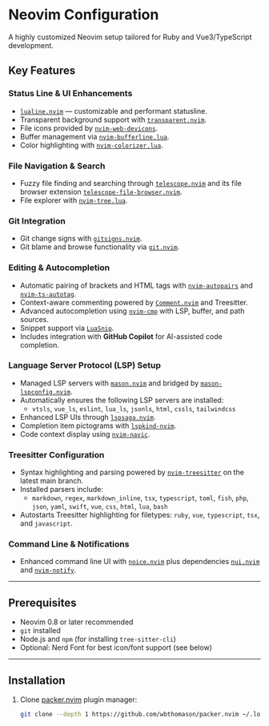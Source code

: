 # Neovim Configuration

A highly customized Neovim setup tailored for Ruby and Vue3/TypeScript development.  

## Key Features

### Status Line & UI Enhancements
- [`lualine.nvim`](https://github.com/nvim-lualine/lualine.nvim) — customizable and performant statusline.
- Transparent background support with [`transparent.nvim`](https://github.com/xiyaowong/transparent.nvim).
- File icons provided by [`nvim-web-devicons`](https://github.com/nvim-tree/nvim-web-devicons).
- Buffer management via [`nvim-bufferline.lua`](https://github.com/akinsho/nvim-bufferline.lua).
- Color highlighting with [`nvim-colorizer.lua`](https://github.com/norcalli/nvim-colorizer.lua).

### File Navigation & Search
- Fuzzy file finding and searching through [`telescope.nvim`](https://github.com/nvim-telescope/telescope.nvim) and its file browser extension [`telescope-file-browser.nvim`](https://github.com/nvim-telescope/telescope-file-browser.nvim).
- File explorer with [`nvim-tree.lua`](https://github.com/nvim-tree/nvim-tree.lua).

### Git Integration
- Git change signs with [`gitsigns.nvim`](https://github.com/lewis6991/gitsigns.nvim).
- Git blame and browse functionality via [`git.nvim`](https://github.com/dinhhuy258/git.nvim).

### Editing & Autocompletion
- Automatic pairing of brackets and HTML tags with [`nvim-autopairs`](https://github.com/windwp/nvim-autopairs) and [`nvim-ts-autotag`](https://github.com/windwp/nvim-ts-autotag).
- Context-aware commenting powered by [`Comment.nvim`](https://github.com/numToStr/Comment.nvim) and Treesitter.
- Advanced autocompletion using [`nvim-cmp`](https://github.com/hrsh7th/nvim-cmp) with LSP, buffer, and path sources.
- Snippet support via [`LuaSnip`](https://github.com/L3MON4D3/LuaSnip).
- Includes integration with **GitHub Copilot** for AI-assisted code completion.

### Language Server Protocol (LSP) Setup
- Managed LSP servers with [`mason.nvim`](https://github.com/williamboman/mason.nvim) and bridged by [`mason-lspconfig.nvim`](https://github.com/williamboman/mason-lspconfig.nvim).
- Automatically ensures the following LSP servers are installed:
  - `vtsls`, `vue_ls`, `eslint`, `lua_ls`, `jsonls`, `html`, `cssls`, `tailwindcss`
- Enhanced LSP UIs through [`lspsaga.nvim`](https://github.com/nvimdev/lspsaga.nvim).
- Completion item pictograms with [`lspkind-nvim`](https://github.com/onsails/lspkind-nvim).
- Code context display using [`nvim-navic`](https://github.com/SmiteshP/nvim-navic).

### Treesitter Configuration
- Syntax highlighting and parsing powered by [`nvim-treesitter`](https://github.com/nvim-treesitter/nvim-treesitter) on the latest main branch.
- Installed parsers include:
  - `markdown`, `regex`, `markdown_inline`, `tsx`, `typescript`, `toml`, `fish`, `php`, `json`, `yaml`, `swift`, `vue`, `css`, `html`, `lua`, `bash`
- Autostarts Treesitter highlighting for filetypes: `ruby`, `vue`, `typescript`, `tsx`, and `javascript`.

### Command Line & Notifications
- Enhanced command line UI with [`noice.nvim`](https://github.com/folke/noice.nvim) plus dependencies [`nui.nvim`](https://github.com/MunifTanjim/nui.nvim) and [`nvim-notify`](https://github.com/rcarriga/nvim-notify).

---

## Prerequisites

- Neovim 0.8 or later recommended
- `git` installed
- Node.js and `npm` (for installing `tree-sitter-cli`)
- Optional: Nerd Font for best icon/font support (see below)

---

## Installation

1. Clone [packer.nvim](https://github.com/wbthomason/packer.nvim) plugin manager:
   ```bash
   git clone --depth 1 https://github.com/wbthomason/packer.nvim ~/.local/share/nvim/site/pack/packer/start/packer.nvim
